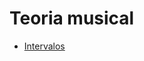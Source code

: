 # Teoria musical


- [Intervalos](https://github.com/ranielcsar/Musica/blob/master/Arquivos/Intervalos.md "de vez em quando é bom")
